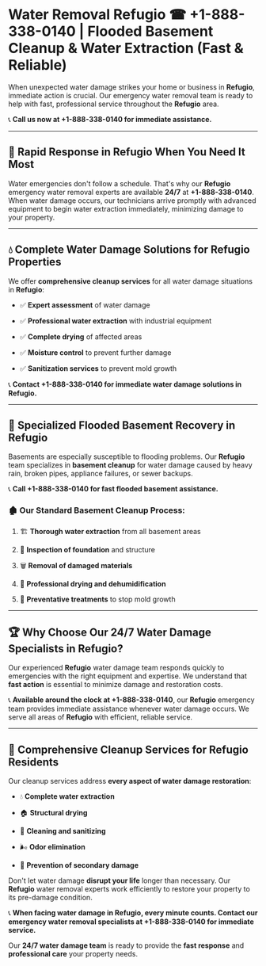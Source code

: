 # Water Removal Refugio ☎ +1-888-338-0140 | Flooded Basement Cleanup & Water Extraction (Fast & Reliable)

When unexpected water damage strikes your home or business in **Refugio**, immediate action is crucial. Our emergency water removal team is ready to help with fast, professional service throughout the **Refugio** area. 

📞 **Call us now at +1-888-338-0140 for immediate assistance.**
---
## 🚀 Rapid Response in Refugio When You Need It Most
Water emergencies don't follow a schedule. That's why our **Refugio** emergency water removal experts are available **24/7** at **+1-888-338-0140**. When water damage occurs, our technicians arrive promptly with advanced equipment to begin water extraction immediately, minimizing damage to your property.
---
## 💧 Complete Water Damage Solutions for Refugio Properties
We offer **comprehensive cleanup services** for all water damage situations in **Refugio**:
- ✅ **Expert assessment** of water damage  
- ✅ **Professional water extraction** with industrial equipment  
- ✅ **Complete drying** of affected areas  
- ✅ **Moisture control** to prevent further damage  
- ✅ **Sanitization services** to prevent mold growth  
📞 **Contact +1-888-338-0140 for immediate water damage solutions in Refugio.**
---
## 🌊 Specialized Flooded Basement Recovery in Refugio
Basements are especially susceptible to flooding problems. Our **Refugio** team specializes in **basement cleanup** for water damage caused by heavy rain, broken pipes, appliance failures, or sewer backups. 
📞 **Call +1-888-338-0140 for fast flooded basement assistance.**
### 🏚️ Our Standard Basement Cleanup Process:
1. 🏗️ **Thorough water extraction** from all basement areas  
2. 🔎 **Inspection of foundation** and structure  
3. 🗑️ **Removal of damaged materials**  
4. 💨 **Professional drying and dehumidification**  
5. 🚫 **Preventative treatments** to stop mold growth  
---
## 🏆 Why Choose Our 24/7 Water Damage Specialists in Refugio?
Our experienced **Refugio** water damage team responds quickly to emergencies with the right equipment and expertise. We understand that **fast action** is essential to minimize damage and restoration costs.
📞 **Available around the clock at +1-888-338-0140**, our **Refugio** emergency team provides immediate assistance whenever water damage occurs. We serve all areas of **Refugio** with efficient, reliable service.
---
## 🧹 Comprehensive Cleanup Services for Refugio Residents
Our cleanup services address **every aspect of water damage restoration**:
- 💧 **Complete water extraction**  
- 🏠 **Structural drying**  
- 🧼 **Cleaning and sanitizing**  
- 🌬️ **Odor elimination**  
- 🚫 **Prevention of secondary damage**  
Don't let water damage **disrupt your life** longer than necessary. Our **Refugio** water removal experts work efficiently to restore your property to its pre-damage condition.
📞 **When facing water damage in Refugio, every minute counts. Contact our emergency water removal specialists at +1-888-338-0140 for immediate service.**
Our **24/7 water damage team** is ready to provide the **fast response** and **professional care** your property needs.
